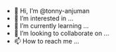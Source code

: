 - 👋 Hi, I’m @tonny-anjuman
- 👀 I’m interested in ...
- 🌱 I’m currently learning ...
- 💞️ I’m looking to collaborate on ...
- 📫 How to reach me ...

<!---
tonny-anjuman/tonny-anjuman is a ✨ special ✨ repository because its `README.md` (this file) appears on your GitHub profile.
You can click the Preview link to take a look at your changes.
--->
